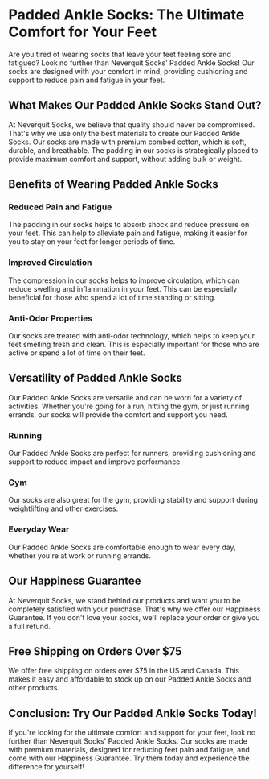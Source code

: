 # Padded Ankle Socks: The Ultimate Comfort for Your Feet

Are you tired of wearing socks that leave your feet feeling sore and fatigued? Look no further than Neverquit Socks' Padded Ankle Socks! Our socks are designed with your comfort in mind, providing cushioning and support to reduce pain and fatigue in your feet.

## What Makes Our Padded Ankle Socks Stand Out?

At Neverquit Socks, we believe that quality should never be compromised. That's why we use only the best materials to create our Padded Ankle Socks. Our socks are made with premium combed cotton, which is soft, durable, and breathable. The padding in our socks is strategically placed to provide maximum comfort and support, without adding bulk or weight.

## Benefits of Wearing Padded Ankle Socks

### Reduced Pain and Fatigue

The padding in our socks helps to absorb shock and reduce pressure on your feet. This can help to alleviate pain and fatigue, making it easier for you to stay on your feet for longer periods of time.

### Improved Circulation

The compression in our socks helps to improve circulation, which can reduce swelling and inflammation in your feet. This can be especially beneficial for those who spend a lot of time standing or sitting.

### Anti-Odor Properties

Our socks are treated with anti-odor technology, which helps to keep your feet smelling fresh and clean. This is especially important for those who are active or spend a lot of time on their feet.

## Versatility of Padded Ankle Socks

Our Padded Ankle Socks are versatile and can be worn for a variety of activities. Whether you're going for a run, hitting the gym, or just running errands, our socks will provide the comfort and support you need.

### Running

Our Padded Ankle Socks are perfect for runners, providing cushioning and support to reduce impact and improve performance.

### Gym

Our socks are also great for the gym, providing stability and support during weightlifting and other exercises.

### Everyday Wear

Our Padded Ankle Socks are comfortable enough to wear every day, whether you're at work or running errands.

## Our Happiness Guarantee

At Neverquit Socks, we stand behind our products and want you to be completely satisfied with your purchase. That's why we offer our Happiness Guarantee. If you don't love your socks, we'll replace your order or give you a full refund.

## Free Shipping on Orders Over $75

We offer free shipping on orders over $75 in the US and Canada. This makes it easy and affordable to stock up on our Padded Ankle Socks and other products.

## Conclusion: Try Our Padded Ankle Socks Today!

If you're looking for the ultimate comfort and support for your feet, look no further than Neverquit Socks' Padded Ankle Socks. Our socks are made with premium materials, designed for reducing feet pain and fatigue, and come with our Happiness Guarantee. Try them today and experience the difference for yourself!